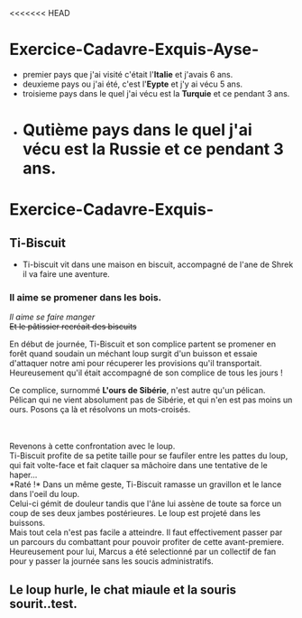 <<<<<<< HEAD

# Exercice-Cadavre-Exquis-Ayse-

- premier pays que j'ai visité c'était l'**Italie** et j'avais 6 ans.
- deuxieme pays ou j'ai été, c'est l'**Eypte** et j'y ai vécu 5 ans.
- troisieme pays dans le quel j'ai vécu est la **Turquie** et ce pendant 3 ans.
- # Qutième pays dans le quel j'ai vécu est la **Russie** et ce pendant 3 ans.

# Exercice-Cadavre-Exquis-

## Ti-Biscuit

- Ti-biscuit vit dans une maison en biscuit, accompagné de l'ane de Shrek il va faire une aventure.

### Il aime se promener dans les bois.

_Il aime se faire manger_  
~~Et le pâtissier recréait des biscuits~~

En début de journée, Ti-Biscuit et son complice partent se promener en forêt quand soudain un méchant loup surgit d'un buisson et essaie d'attaquer notre ami pour récuperer les provisions qu'il transportait. Heureusement qu'il était accompagné de son complice de tous les jours !

Ce complice, surnommé **L'ours de Sibérie**, n'est autre qu'un pélican. Pélican qui ne vient absolument pas de Sibérie, et qui n'en est pas moins un ours. Posons ça là et résolvons un mots-croisés.

<br/>
<br/> Revenons à cette confrontation avec le loup. 
<br/>Ti-Biscuit profite de sa petite taille pour se faufiler entre les pattes du loup, qui fait volte-face et fait claquer sa mâchoire dans une tentative de le haper...
<br/>*Raté !* Dans un même geste, Ti-Biscuit ramasse un gravillon et le lance dans l'oeil du loup.
<br/>Celui-ci gémit de douleur tandis que l'âne lui assène de toute sa force un coup de ses deux jambes postérieures. Le loup est projeté dans les buissons.
<br/> 
Mais tout cela n'est pas facile a atteindre. Il faut effectivement passer par un parcours du combattant pour pouvoir profiter de cette avant-premiere.
Heureusement pour lui, Marcus a été selectionné par un collectif de fan pour y passer la journée sans les soucis administratifs. 

## Le loup hurle, le chat miaule et la souris sourit..test.